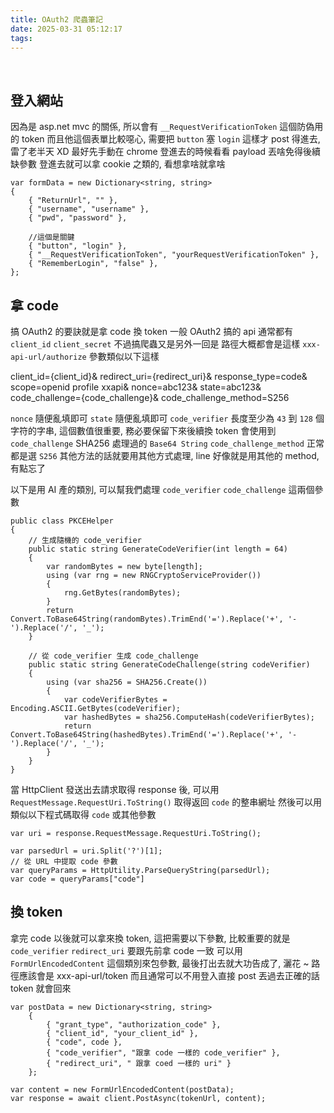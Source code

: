 ```yaml
---
title: OAuth2 爬蟲筆記
date: 2025-03-31 05:12:17
tags:
---
```


&nbsp;
<!-- more -->

## 登入網站
因為是 asp.net mvc 的關係, 所以會有 `__RequestVerificationToken` 這個防偽用的 token
而且他這個表單比較噁心, 需要把 `button` 塞 `login` 這樣才 post 得進去, 雷了老半天 XD
最好先手動在 chrome 登進去的時候看看 payload 丟啥免得後續缺參數
登進去就可以拿 cookie 之類的, 看想拿啥就拿啥
```
var formData = new Dictionary<string, string>
{
	{ "ReturnUrl", "" },
	{ "username", "username" },
	{ "pwd", "password" },

	//這個是關鍵
	{ "button", "login" },
	{ "__RequestVerificationToken", "yourRequestVerificationToken" },
	{ "RememberLogin", "false" },
};
```

## 拿 code
搞 OAuth2 的要訣就是拿 code 換 token
一般 OAuth2 搞的 api 通常都有 `client_id` `client_secret` 不過搞爬蟲又是另外一回是
路徑大概都會是這樣 `xxx-api-url/authorize`
參數類似以下這樣

client_id={client_id}&
redirect_uri={redirect_uri}&
response_type=code&
scope=openid profile xxapi&
nonce=abc123&
state=abc123&
code_challenge={code_challenge}&
code_challenge_method=S256

`nonce` 隨便亂填即可
`state` 隨便亂填即可
`code_verifier` 長度至少為 `43` 到 `128` 個字符的字串, 這個數值很重要, 務必要保留下來後續換 token 會使用到
`code_challenge` SHA256 處理過的 `Base64 String`
`code_challenge_method` 正常都是選 `S256` 其他方法的話就要用其他方式處理, line 好像就是用其他的 method, 有點忘了

以下是用 AI 產的類別, 可以幫我們處理 `code_verifier` `code_challenge` 這兩個參數
```
public class PKCEHelper
{
    // 生成隨機的 code_verifier
    public static string GenerateCodeVerifier(int length = 64)
    {
        var randomBytes = new byte[length];
        using (var rng = new RNGCryptoServiceProvider())
        {
            rng.GetBytes(randomBytes);
        }
        return Convert.ToBase64String(randomBytes).TrimEnd('=').Replace('+', '-').Replace('/', '_');
    }

    // 從 code_verifier 生成 code_challenge
    public static string GenerateCodeChallenge(string codeVerifier)
    {
        using (var sha256 = SHA256.Create())
        {
            var codeVerifierBytes = Encoding.ASCII.GetBytes(codeVerifier);
            var hashedBytes = sha256.ComputeHash(codeVerifierBytes);
            return Convert.ToBase64String(hashedBytes).TrimEnd('=').Replace('+', '-').Replace('/', '_');
        }
    }
}

```

當 HttpClient 發送出去請求取得 response 後, 可以用 `RequestMessage.RequestUri.ToString()` 取得返回 `code` 的整串網址
然後可以用類似以下程式碼取得 `code` 或其他參數

```
var uri = response.RequestMessage.RequestUri.ToString();

var parsedUrl = uri.Split('?')[1];
// 從 URL 中提取 code 參數
var queryParams = HttpUtility.ParseQueryString(parsedUrl);
var code = queryParams["code"]
```

## 換 token
拿完 code 以後就可以拿來換 token, 這把需要以下參數, 比較重要的就是 `code_verifier` `redirect_uri` 要跟先前拿 code 一致
可以用 `FormUrlEncodedContent` 這個類別來包參數, 最後打出去就大功告成了, 灑花 ~
路徑應該會是 xxx-api-url/token 而且通常可以不用登入直接 post 丟過去正確的話 token 就會回來
```
var postData = new Dictionary<string, string>
	{
		{ "grant_type", "authorization_code" },
		{ "client_id", "your_client_id" },
		{ "code", code },
		{ "code_verifier", "跟拿 code 一樣的 code_verifier" },
		{ "redirect_uri", " 跟拿 coed 一樣的 uri" }
	};
	
var content = new FormUrlEncodedContent(postData);
var response = await client.PostAsync(tokenUrl, content);	
```
